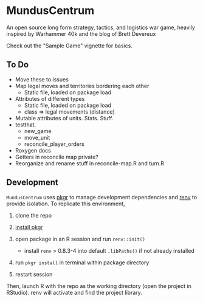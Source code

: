 # MundusCentrum
An open source long form strategy, tactics, and logistics war game, heavily inspired by Warhammer 40k and the blog of Brett Devereux

Check out the "Sample Game" vignette for basics.

## To Do

* Move these to issues
* Map legal moves and territories bordering each other
  * Static file, loaded on package load
* Attributes of different types
  * Static file, loaded on package load
  * class => legal movements (distance)
* Mutable attributes of units. Stats. Stuff.
* testthat. 
  * new_game
  * move_unit
  * reconcile_player_orders
* Roxygen docs
* Getters in reconcile map private?
* Reorganize and rename stuff in reconcile-map.R and turn.R

## Development

`MundusCentrum` uses [pkgr](https://github.com/metrumresearchgroup/pkgr) to manage
development dependencies and [renv](https://rstudio.github.io/renv/) to
provide isolation. To replicate this environment,

1.  clone the repo

2.  [install pkgr](https://github.com/metrumresearchgroup/pkgr#getting-started)

3.  open package in an R session and run `renv::init()`
    
      - install `renv` \> 0.8.3-4 into default `.libPaths()` if not
        already installed

4.  run `pkgr install` in terminal within package directory

5.  restart session

Then, launch R with the repo as the working directory (open the project
in RStudio). renv will activate and find the project library.
